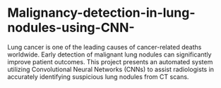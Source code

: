 # Malignancy-detection-in-lung-nodules-using-CNN-
Lung cancer is one of the leading causes of cancer-related deaths worldwide. Early detection of malignant lung nodules can significantly improve patient outcomes. This project presents an automated system utilizing Convolutional Neural Networks (CNNs) to assist radiologists in accurately identifying suspicious lung nodules from CT scans.
